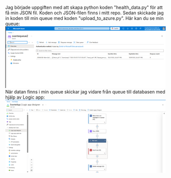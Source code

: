 Jag började uppgiften med att skapa python koden "health_data.py" för att få min JSON fil. 
Koden och JSON-filen finns i mitt repo.
Sedan skickade jag in koden till min queue med koden "upload_to_azure.py".
Här kan du se min queue: 
![Här kan du se min queue](Data_Into_Queue.png)
När datan finns i min queue skickar jag vidare från queue till databasen med hjälp av Logic app:
![Här kan du se min Logic app](Logic_App.png)
